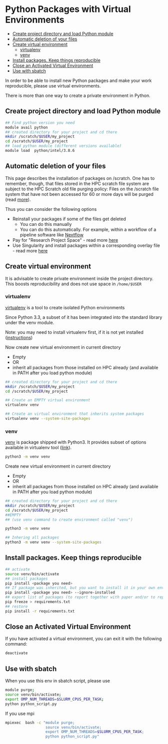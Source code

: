 # Python Packages with Virtual Environments

-   [Create project directory and load Python module](#create-project-directory-and-load-python-module)
-   [Automatic deletion of your files](#automatic-deletion-of-your-files)
-   [Create virtual environment](#create-virtual-environment)
    -   [virtualenv](#virtualenv)
    -   [venv](#venv)
-   [Install packages. Keep things reproducible](#install-packages-keep-things-reproducible)
-   [Close an Activated Virtual Environment](#close-an-activated-virtual-environment)
-   [Use with sbatch](#use-with-sbatch)

In order to be able to install new Python packages and make your work reproducible, please use virtual environments.

There is more than one way to create a private environment in Python.

## Create project directory and load Python module
```sh
## Find python version you need
module avail python
## created directory for your project and cd there
mkdir /scratch/$USER/my_project
cd /scratch/$USER/my_project
## load python module (different versions available)
module load  python/intel/3.8.6
```

## Automatic deletion of your files
This page describes the installation of packages on /scratch. One has to remember, though, that files stored in the HPC scratch file system are subject to the HPC Scratch old file purging policy: Files on the /scratch file system that have not been accessed for 60 or more days will be purged (read [more](../03_storage/06_data_management.md)).

Thus you can consider the following options

-   Reinstall your packages if some of the files get deleted
    -   You can do this manually 
    -   You can do this automatically. For example, within a workflow of a pipeline software like [Nextflow](https://www.nextflow.io/)
-   Pay for "Research Project Space" - read more [here](../03_storage/05_research_project_space.md) 
-   Use Singularity and install packages within a corresponding overlay file - read more [here](../07_containers/03_singularity_with_conda.md)  

## Create virtual environment
It is advisable to create private environment inside the project directory. This boosts reproducibility and does not use space in `/home/$USER`

### virtualenv
[virtualenv](https://virtualenv.pypa.io/en/latest/) is a tool to create isolated Python environments

Since Python 3.3, a subset of it has been integrated into the standard library under the venv module.

Note: you may need to install virtualenv first, if it is not yet installed ([instructions](https://virtualenv.pypa.io/en/latest/installation.html))

Now create new virtual environment in current directory

-   Empty
-   OR
-   inherit all packages from those installed on HPC already (and available in PATH after you load python module)
```sh
## created directory for your project and cd there
mkdir /scratch/$USER/my_project
cd /scratch/$USER/my_project

## Create an EMPTY virtual environment
virtualenv venv

## Create an virtual environment that inherits system packages
virtualenv venv --system-site-packages
```

### venv
[venv](https://docs.python.org/3/library/venv.html) is package shipped with Python3. It provides subset of options available in virtualenv tool ([link](https://virtualenv.pypa.io/en/latest/)).
```sh
python3 -m venv venv
```

Create new virtual environment in current directory

-   Empty
-   OR
-   inherit all packages from those installed on HPC already (and available in PATH after you load python module)
```sh
## created directory for your project and cd there
mkdir /scratch/$USER/my_project
cd /scratch/$USER/my_project
##EMPTY
## (use venv command to create environment called "venv")

python3 -m venv venv

## Inhering all packages
python3 -m venv venv --system-site-packages
```

## Install packages. Keep things reproducible
```sh
## activate
source venv/bin/activate
## install packages
pip install <package you need>
## If package was inherited, but you want to install it in your own env anyway
pip install <package you need> --ignore-installed
## export list of packages (to report together with paper and/or to reproduce environment on another computer)
pip freeze > requirements.txt
## restore
pip install -r requirements.txt
```

## Close an Activated Virtual Environment
If you have activated a virtual environment, you can exit it with the following command:
```sh
deactivate
```

## Use with sbatch
When you use this env in sbatch script, please use
```sh
module purge;
source venv/bin/activate;
export OMP_NUM_THREADS=$SLURM_CPUS_PER_TASK;
python python_script.py
```

If you use mpi
```sh
mpiexec  bash -c "module purge;
                  source venv/bin/activate;
                  export OMP_NUM_THREADS=$SLURM_CPUS_PER_TASK;
                  python python_script.py"
```
